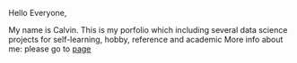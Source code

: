 Hello Everyone,

My name is Calvin. This is my porfolio which including several data science projects for self-learning, hobby, reference and academic
More info about me: please go to [page](http://calvinnguyenvietcuong.com/)


